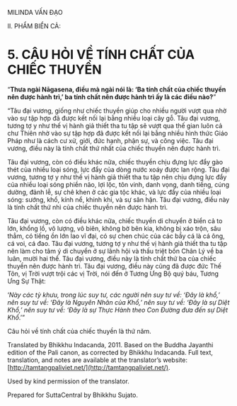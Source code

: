  

MILINDA VẤN ĐẠO

II. PHẨM BIỂN CẢ:

# 5\. CÂU HỎI VỀ TÍNH CHẤT CỦA CHIẾC THUYỀN

“**Thưa ngài Nāgasena, điều mà ngài nói là: ‘Ba tính chất của chiếc thuyền nên được hành trì,’ ba tính chất nên được hành trì ấy là các điều nào?**”

“Tâu đại vương, giống như chiếc thuyền giúp cho nhiều người vượt qua nhờ vào sự tập hợp đã được kết nối lại bằng nhiều loại cây gỗ. Tâu đại vương, tương tợ y như thế vị hành giả thiết tha tu tập sẽ vượt qua thế gian luôn cả chư Thiên nhờ vào sự tập hợp đã được kết nối lại bằng nhiều hình thức Giáo Pháp như là cách cư xử, giới, đức hạnh, phận sự, và công việc. Tâu đại vương, điều này là tính chất thứ nhất của chiếc thuyền nên được hành trì.

Tâu đại vương, còn có điều khác nữa, chiếc thuyền chịu đựng lực đẩy gào thét của nhiều loại sóng, lực đẩy của dòng nước xoáy được lan rộng. Tâu đại vương, tương tợ y như thế vị hành giả thiết tha tu tập nên chịu đựng lực đẩy của nhiều loại sóng phiền não, lợi lộc, tôn vinh, danh vọng, danh tiếng, cúng dường, đảnh lễ, sự chê khen ở các gia tộc khác, và lực đẩy của nhiều loại sóng: sướng, khổ, kính nể, khinh khi, và sự sân hận. Tâu đại vương, điều này là tính chất thứ nhì của chiếc thuyền nên được hành trì.

Tâu đại vương, còn có điều khác nữa, chiếc thuyền di chuyển ở biển cả to lớn, khổng lồ, vô lượng, vô biên, không bờ bên kia, không bị xáo trộn, sâu thẳm, có tiếng ồn lớn lao vĩ đại, có sự chen chúc của các bầy cá là cá ông, cá voi, cá đao. Tâu đại vương, tương tợ y như thế vị hành giả thiết tha tu tập nên làm cho tâm ý di chuyển ở sự lãnh hội và thấu triệt bốn Chân Lý về ba luân, mười hai thể. Tâu đại vương, điều này là tính chất thứ ba của chiếc thuyền nên được hành trì. Tâu đại vương, điều này cũng đã được đức Thế Tôn, vị Trời vượt trội các vị Trời, nói đến ở Tương Ưng Bộ quý báu, Tương Ưng Sự Thật:

‘_Này các tỳ khưu, trong lúc suy tư, các người nên suy tư về: ‘Đây là khổ,’ nên suy tư về: ‘Đây là Nguyên Nhân của Khổ,’ nên suy tư về: ‘Đây là sự Diệt Khổ,’ nên suy tư về: ‘Đây là sự Thực Hành theo Con Đường đưa đến sự Diệt Khổ_.’”

Câu hỏi về tính chất của chiếc thuyền là thứ năm.

Translated by Bhikkhu Indacanda, 2011. Based on the Buddha Jayanthi edition of the Pali canon, as corrected by Bhikkhu Indacanda. Full text, translation, and notes are available at the translator’s website: [http://tamtangpaliviet.net/](http://tamtangpaliviet.net/).

Used by kind permission of the translator.

Prepared for SuttaCentral by Bhikkhu Sujato.